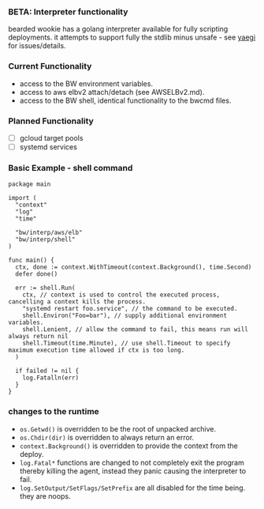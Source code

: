 ### BETA: Interpreter functionality

bearded wookie has a golang interpreter available for fully scripting
deployments. it attempts to support fully the stdlib minus unsafe - see [yaegi](https://github.com/containous/yaegi) for issues/details.

### Current Functionality
- access to the BW environment variables.
- access to aws elbv2 attach/detach (see AWSELBv2.md).
- access to the BW shell, identical functionality to the bwcmd files.

### Planned Functionality
- [ ] gcloud target pools
- [ ] systemd services

### Basic Example - shell command

```golang
package main

import (
  "context"
  "log"
  "time"

  "bw/interp/aws/elb"
  "bw/interp/shell"
)

func main() {
  ctx, done := context.WithTimeout(context.Background(), time.Second)
  defer done()

  err := shell.Run(
    ctx, // context is used to control the executed process, cancelling a context kills the process.
    "systemd restart foo.service", // the command to be executed.
    shell.Environ("Foo=bar"), // supply additional environment variables.
    shell.Lenient, // allow the command to fail, this means run will always return nil
    shell.Timeout(time.Minute), // use shell.Timeout to specify maximum execution time allowed if ctx is too long.
  )

  if failed != nil {
    log.Fatalln(err)
  }
}
```

### changes to the runtime
- `os.Getwd()` is overridden to be the root of unpacked archive.
- `os.Chdir(dir)` is overridden to always return an error.
- `context.Background()` is overridden to provide the context from the deploy.
- `log.Fatal*` functions are changed to not completely exit the program thereby killing the agent, instead they panic causing the interpreter to fail.
- `log.SetOutput/SetFlags/SetPrefix` are all disabled for the time being. they are noops.
